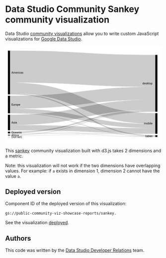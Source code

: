 # Data Studio Community Sankey community visualization

Data Studio [community visualizations][community viz] allow you to write custom
JavaScript visualizations for [Google Data Studio][datastudio].

![Sankey diagram](./src/sankey.png)

This [sankey] community visualization built with d3.js takes 2 dimensions and a metric.

Note: this visualization will not work if the two dimensions have overlapping values. For example: if `a` exists in dimension 1, dimension 2 cannot have the value `a`.

## Deployed version

Component ID of the deployed version of this visualization:

```
gs://public-community-viz-showcase-reports/sankey.
```

See the visualization [deployed].


## Authors

This code was written by the [Data Studio Developer Relations][community viz] team.

[community viz]: http://developers.google.com/datastudio/visualization
[datastudio]: https://datastudio.google.com
[sankey]: https://en.wikipedia.org/wiki/Sankey_diagram
[deployed]: https://datastudio.google.com/u/0/reporting/1hdqhp5dK31BcFInZzmaQOEQdVB54D4gz/page/j9DU
